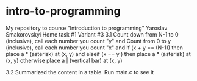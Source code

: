 # intro-to-programming
My repository to course "Introduction to programming"
Yaroslav Smakorovskyi
Home task #1
Variant #3
3.1 Count down from N-1 to 0 (inclusive), call each number you count "y" and Count from 0 to y (inclusive), call each number you count "x" and 
	if (x + y == (N-1)) 
		then place a * (asterisk) at (x, y) 
	and elseif (x == y ) 
		then place a * (asterisk) at (x, y) 
	otherwise place a | (vertical bar) at (x, y)

3.2 Summarized the content in a table. Run main.c to see it
